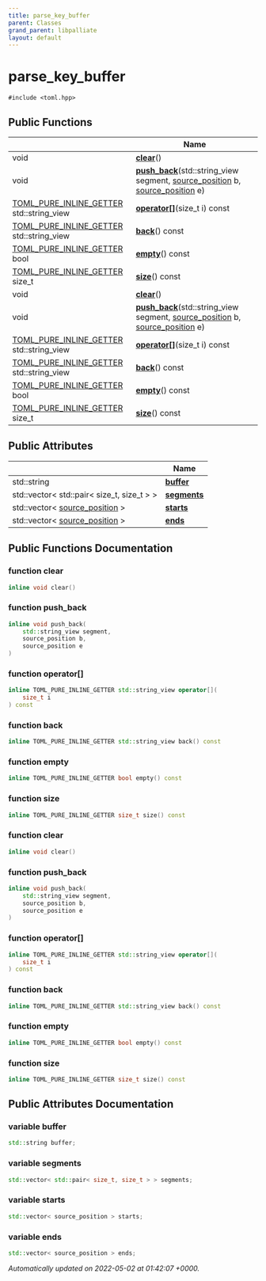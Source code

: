 ```yaml
---
title: parse_key_buffer
parent: Classes
grand_parent: libpalliate
layout: default
---
```


# parse_key_buffer






`#include <toml.hpp>`

## Public Functions

|                | Name           |
| -------------- | -------------- |
| void | **[clear](/libpalliate/generated/Classes/structparse__key__buffer#function-clear)**() |
| void | **[push_back](/libpalliate/generated/Classes/structparse__key__buffer#function-push-back)**(std::string_view segment, [source_position](/libpalliate/generated/Classes/structsource__position) b, [source_position](/libpalliate/generated/Classes/structsource__position) e) |
| [TOML_PURE_INLINE_GETTER](/libpalliate/generated/Files/toml_8hpp#define-toml-pure-inline-getter) std::string_view | **[operator[]](/libpalliate/generated/Classes/structparse__key__buffer#function-operator[])**(size_t i) const |
| [TOML_PURE_INLINE_GETTER](/libpalliate/generated/Files/toml_8hpp#define-toml-pure-inline-getter) std::string_view | **[back](/libpalliate/generated/Classes/structparse__key__buffer#function-back)**() const |
| [TOML_PURE_INLINE_GETTER](/libpalliate/generated/Files/toml_8hpp#define-toml-pure-inline-getter) bool | **[empty](/libpalliate/generated/Classes/structparse__key__buffer#function-empty)**() const |
| [TOML_PURE_INLINE_GETTER](/libpalliate/generated/Files/toml_8hpp#define-toml-pure-inline-getter) size_t | **[size](/libpalliate/generated/Classes/structparse__key__buffer#function-size)**() const |
| void | **[clear](/libpalliate/generated/Classes/structparse__key__buffer#function-clear)**() |
| void | **[push_back](/libpalliate/generated/Classes/structparse__key__buffer#function-push-back)**(std::string_view segment, [source_position](/libpalliate/generated/Classes/structsource__position) b, [source_position](/libpalliate/generated/Classes/structsource__position) e) |
| [TOML_PURE_INLINE_GETTER](/libpalliate/generated/Files/toml_8hpp#define-toml-pure-inline-getter) std::string_view | **[operator[]](/libpalliate/generated/Classes/structparse__key__buffer#function-operator[])**(size_t i) const |
| [TOML_PURE_INLINE_GETTER](/libpalliate/generated/Files/toml_8hpp#define-toml-pure-inline-getter) std::string_view | **[back](/libpalliate/generated/Classes/structparse__key__buffer#function-back)**() const |
| [TOML_PURE_INLINE_GETTER](/libpalliate/generated/Files/toml_8hpp#define-toml-pure-inline-getter) bool | **[empty](/libpalliate/generated/Classes/structparse__key__buffer#function-empty)**() const |
| [TOML_PURE_INLINE_GETTER](/libpalliate/generated/Files/toml_8hpp#define-toml-pure-inline-getter) size_t | **[size](/libpalliate/generated/Classes/structparse__key__buffer#function-size)**() const |

## Public Attributes

|                | Name           |
| -------------- | -------------- |
| std::string | **[buffer](/libpalliate/generated/Classes/structparse__key__buffer#variable-buffer)**  |
| std::vector< std::pair< size_t, size_t > > | **[segments](/libpalliate/generated/Classes/structparse__key__buffer#variable-segments)**  |
| std::vector< [source_position](/libpalliate/generated/Classes/structsource__position) > | **[starts](/libpalliate/generated/Classes/structparse__key__buffer#variable-starts)**  |
| std::vector< [source_position](/libpalliate/generated/Classes/structsource__position) > | **[ends](/libpalliate/generated/Classes/structparse__key__buffer#variable-ends)**  |

## Public Functions Documentation

### function clear

```cpp
inline void clear()
```


### function push_back

```cpp
inline void push_back(
    std::string_view segment,
    source_position b,
    source_position e
)
```


### function operator[]

```cpp
inline TOML_PURE_INLINE_GETTER std::string_view operator[](
    size_t i
) const
```


### function back

```cpp
inline TOML_PURE_INLINE_GETTER std::string_view back() const
```


### function empty

```cpp
inline TOML_PURE_INLINE_GETTER bool empty() const
```


### function size

```cpp
inline TOML_PURE_INLINE_GETTER size_t size() const
```


### function clear

```cpp
inline void clear()
```


### function push_back

```cpp
inline void push_back(
    std::string_view segment,
    source_position b,
    source_position e
)
```


### function operator[]

```cpp
inline TOML_PURE_INLINE_GETTER std::string_view operator[](
    size_t i
) const
```


### function back

```cpp
inline TOML_PURE_INLINE_GETTER std::string_view back() const
```


### function empty

```cpp
inline TOML_PURE_INLINE_GETTER bool empty() const
```


### function size

```cpp
inline TOML_PURE_INLINE_GETTER size_t size() const
```


## Public Attributes Documentation

### variable buffer

```cpp
std::string buffer;
```


### variable segments

```cpp
std::vector< std::pair< size_t, size_t > > segments;
```


### variable starts

```cpp
std::vector< source_position > starts;
```


### variable ends

```cpp
std::vector< source_position > ends;
```



_Automatically updated on 2022-05-02 at 01:42:07 +0000._